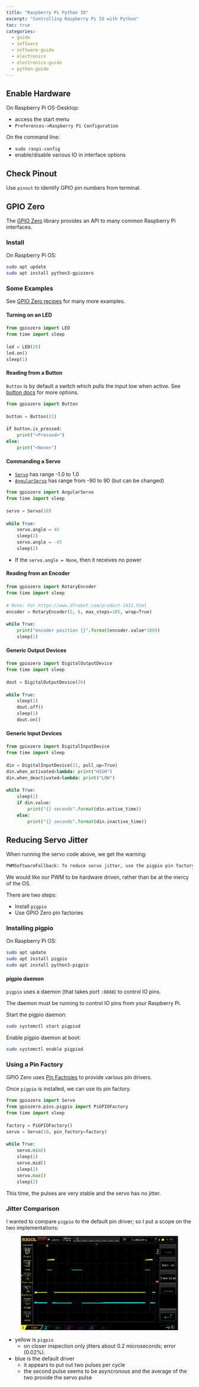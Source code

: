```yaml
---
title: "Raspberry Pi Python IO"
excerpt: "Controlling Raspberry Pi IO with Python"
toc: true
categories:
  - guide
  - software
  - software-guide
  - electronics
  - electronics-guide
  - python-guide
---
```


## Enable Hardware

On Raspberry Pi OS-Desktop:
* access the start menu 
* `Preferences->Raspberry Pi Configuration`

On the command line: 
* `sudo raspi-config`
* enable/disable various IO in interface options

## Check Pinout

Use `pinout` to identify GPIO pin numbers from terminal.

## GPIO Zero

The [GPIO Zero](https://gpiozero.readthedocs.io/en/stable/index.html) library provides an API to many common Raspberry Pi interfaces.

### Install

On Raspberry Pi OS:

```sh
sudo apt update
sudo apt install python3-gpiozero
```

### Some Examples

See [GPIO Zero recipes](https://gpiozero.readthedocs.io/en/stable/recipes.html) for many more examples.

#### Turning on an LED

```py
from gpiozero import LED
from time import sleep

led = LED(26)
led.on()
sleep(1)
```

#### Reading from a Button

`Button` is by default a switch which pulls the input low when active. See [button docs](https://gpiozero.readthedocs.io/en/stable/api_input.html#button) for more options.

```py
from gpiozero import Button

button = Button(21)

if button.is_pressed:
    print("<Pressed>")
else:
    print("<None>")
```

#### Commanding a Servo

* [`Servo`](https://gpiozero.readthedocs.io/en/stable/api_output.html#servo) has range -1.0 to 1.0
* [`AngularServo`](https://gpiozero.readthedocs.io/en/stable/api_output.html#servo) has range from -90 to 90 (but can be changed)

```py
from gpiozero import AngularServo
from time import sleep

servo = Servo(18)

while True:
    servo.angle = 45
    sleep(2)
    servo.angle = -45
    sleep(2)
```

* If the `servo.angle = None`, then it receives no power

#### Reading from an Encoder

```py
from gpiozero import RotaryEncoder
from time import sleep

# Note: For https://www.dfrobot.com/product-1431.html
encoder = RotaryEncoder(5, 6, max_steps=105, wrap=True)

while True:
    print("encoder position {}".format(encoder.value*180))
    sleep(1)
```

#### Generic Output Devices

```py
from gpiozero import DigitalOutputDevice
from time import sleep

dout = DigitalOutputDevice(26)

while True:
    sleep(1)
    dout.off()
    sleep(1)
    dout.on()
```

#### Generic Input Devices

```py
from gpiozero import DigitalInputDevice
from time import sleep

din = DigitalInputDevice(21, pull_up=True)
din.when_activated=lambda: print("HIGH")
din.when_deactivated=lambda: print("LOW")

while True:
    sleep(1)
    if din.value:
        print("{} seconds".format(din.active_time))
    else:
        print("{} seconds".format(din.inactive_time))
```

## Reducing Servo Jitter

When running the servo code above, we get the warning:

```sh
PWMSoftwareFallback: To reduce servo jitter, use the pigpio pin factory.
```

We would like our PWM to be hardware driven, rather than be at the mercy of the OS.

There are two steps:
* Install `pigpio`
* Use GPIO Zero pin factories

### Installing pigpio

On Raspberry Pi OS:

```sh
sudo apt update
sudo apt install pigpio
sudo apt install python3-pigpio
```

#### pigpio daemon

`pigpio` uses a daemon (that takes port `:8888`) to control IO pins. 

The daemon must be running to control IO pins from your Raspberry Pi.

Start the pigpio daemon:
```sh
sudo systemctl start pigpiod
```

Enable pigpio daemon at boot:
```sh
sudo systemctl enable pigpiod
```

### Using a Pin Factory

GPIO Zero uses [Pin Factroies](https://gpiozero.readthedocs.io/en/stable/api_pins.html) to provide various pin drivers.

Once `pigpio` is installed, we can use its pin factory.

```py
from gpiozero import Servo
from gpiozero.pins.pigpio import PiGPIOFactory
from time import sleep

factory = PiGPIOFactory()
servo = Servo(18, pin_factory=factory)

while True:
    servo.min()
    sleep(2)
    servo.mid()
    sleep(2)
    servo.max()
    sleep(2)
```

This time, the pulses are very stable and the servo has no jitter.

### Jitter Comparison

I wanted to compare `pigpio` to the default pin driver; so I put a scope on the two implementations:

<figure>
    <img src="/assets/images/posts/guides/rpi/100_pwmFactory.png">
</figure>

* yellow is `pigpio` 
  * on closer inspection only jitters about 0.2 microseconds; error (0.02%).
* blue is the default driver
  * it appears to put out two pulses per cycle
  * the second pulse seems to be asyncronous and the average of the two provide the servo pulse
